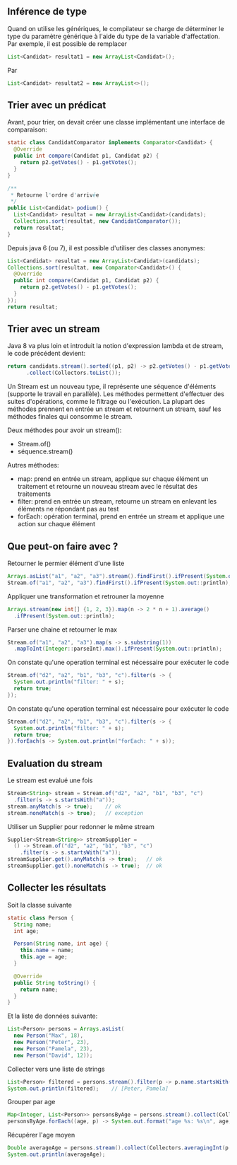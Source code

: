 Inférence de type
-----------------

Quand on utilise les génériques, le compilateur se charge de déterminer le type du
paramètre générique à l'aide du type de la variable d'affectation.
Par exemple, il est possible de remplacer

````java
List<Candidat> resultat1 = new ArrayList<Candidat>();
````

Par

````java
List<Candidat> resultat2 = new ArrayList<>();
````

Trier avec un prédicat
----------------------

Avant, pour trier, on devait créer une classe implémentant une interface de comparaison:

````java
static class CandidatComparator implements Comparator<Candidat> {
  @Override
  public int compare(Candidat p1, Candidat p2) {
    return p2.getVotes() - p1.getVotes();
  }
}

/**
 * Retourne l'ordre d'arrivée
 */
public List<Candidat> podium() {
  List<Candidat> resultat = new ArrayList<Candidat>(candidats);
  Collections.sort(resultat, new CandidatComparator());
  return resultat;
}
````

Depuis java 6 (ou 7), il est possible d'utiliser des classes anonymes:

````java
List<Candidat> resultat = new ArrayList<Candidat>(candidats);
Collections.sort(resultat, new Comparator<Candidat>() {
  @Override
  public int compare(Candidat p1, Candidat p2) {
    return p2.getVotes() - p1.getVotes();
  }
});		
return resultat;
````

Trier avec un stream
--------------------

Java 8 va plus loin et introduit la notion d'expression lambda et de stream, le code précédent
devient:

````java
return candidats.stream().sorted((p1, p2) -> p2.getVotes() - p1.getVotes())
      .collect(Collectors.toList());
````

Un Stream est un nouveau type, il représente une séquence d'éléments (supporte le travail en
parallèle). Les méthodes permettent d'effectuer des suites d'opérations, comme le filtrage
ou l'exécution. La plupart des méthodes prennent en entrée un stream et retournent un stream,
sauf les méthodes finales qui consomme le stream.

Deux méthodes pour avoir un stream():

* Stream.of()
* séquence.stream()

Autres méthodes:

* map: prend en entrée un stream, applique sur chaque élément un traitement et retourne un
nouveau stream avec le résultat des traitements
* filter: prend en entrée un stream, retourne un stream en enlevant les éléments ne répondant
pas au test
* forEach: opération terminal, prend en entrée un stream et applique une action sur chaque
élément

Que peut-on faire avec ?
------------------------

Retourner le permier élément d'une liste

````java
Arrays.asList("a1", "a2", "a3").stream().findFirst().ifPresent(System.out::println);
Stream.of("a1", "a2", "a3").findFirst().ifPresent(System.out::println);
````

Appliquer une transformation et retrouner la moyenne

````java
Arrays.stream(new int[] {1, 2, 3}).map(n -> 2 * n + 1).average()
  .ifPresent(System.out::println);
````

Parser une chaine et retourner le max

````java
Stream.of("a1", "a2", "a3").map(s -> s.substring(1))
  .mapToInt(Integer::parseInt).max().ifPresent(System.out::println);
````
		
On constate qu'une operation terminal est nécessaire pour exécuter le code

````java
Stream.of("d2", "a2", "b1", "b3", "c").filter(s -> {
  System.out.println("filter: " + s);
  return true;
});
````
		
On constate qu'une operation terminal est nécessaire pour exécuter le code

````java
Stream.of("d2", "a2", "b1", "b3", "c").filter(s -> {
  System.out.println("filter: " + s);
  return true;
}).forEach(s -> System.out.println("forEach: " + s));
````
	
Evaluation du stream
--------------------

Le stream est evalué une fois

````java
Stream<String> stream = Stream.of("d2", "a2", "b1", "b3", "c")
  .filter(s -> s.startsWith("a"));
stream.anyMatch(s -> true);    // ok
stream.noneMatch(s -> true);   // exception
````

Utiliser un Supplier pour redonner le même stream

````java
Supplier<Stream<String>> streamSupplier = 
  () -> Stream.of("d2", "a2", "b1", "b3", "c")
    .filter(s -> s.startsWith("a"));
streamSupplier.get().anyMatch(s -> true);   // ok
streamSupplier.get().noneMatch(s -> true);  // ok
````

Collecter les résultats
-----------------------

Soit la classe suivante

````java
static class Person {
  String name;
  int age;

  Person(String name, int age) {
    this.name = name;
    this.age = age;
  }

  @Override
  public String toString() {
    return name;
  }
}
````

Et la liste de données suivante:

````java
List<Person> persons = Arrays.asList(
  new Person("Max", 18),
  new Person("Peter", 23),
  new Person("Pamela", 23),
  new Person("David", 12));
````

Collecter vers une liste de strings

````java
List<Person> filtered = persons.stream().filter(p -> p.name.startsWith("P")).collect(Collectors.toList());
System.out.println(filtered);    // [Peter, Pamela]
````

Grouper par age

````java
Map<Integer, List<Person>> personsByAge = persons.stream().collect(Collectors.groupingBy(p -> p.age));
personsByAge.forEach((age, p) -> System.out.format("age %s: %s\n", age, p));
````

Récupérer l'age moyen

````java
Double averageAge = persons.stream().collect(Collectors.averagingInt(p -> p.age));
System.out.println(averageAge);
````
